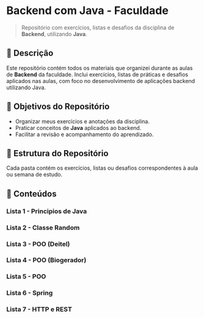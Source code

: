 # Backend com Java - Faculdade

> Repositório com exercícios, listas e desafios da disciplina de **Backend**, utilizando **Java**.

## 📖 Descrição

Este repositório contém todos os materiais que organizei durante as aulas de **Backend** da faculdade. Inclui exercícios, listas de práticas e desafios aplicados nas aulas, com foco no desenvolvimento de aplicações backend utilizando Java.

## 🎯 Objetivos do Repositório

- Organizar meus exercícios e anotações da disciplina.  
- Praticar conceitos de **Java** aplicados ao backend.  
- Facilitar a revisão e acompanhamento do aprendizado.  

## 📂 Estrutura do Repositório

Cada pasta contém os exercícios, listas ou desafios correspondentes à aula ou semana de estudo.

## 📂 Conteúdos

### Lista 1 - Principios de Java
### Lista 2 - Classe Random
### Lista 3 - POO (Deitel)
### Lista 4 - POO (Biogerador)
### Lista 5 - POO
### Lista 6 - Spring
### Lista 7 - HTTP e REST